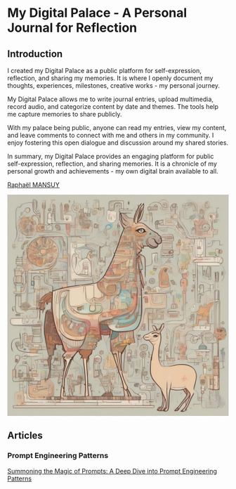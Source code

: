 # My Digital Palace - A Personal Journal for Reflection

## Introduction

I created my Digital Palace as a public platform for self-expression, reflection, and sharing my memories. It is where I openly document my thoughts, experiences, milestones, creative works - my personal journey.

My Digital Palace allows me to write journal entries, upload multimedia, record audio, and categorize content by date and themes. The tools help me capture memories to share publicly.

With my palace being public, anyone can read my entries, view my content, and leave comments to connect with me and others in my community. I enjoy fostering this open dialogue and discussion around my shared stories.

In summary, my Digital Palace provides an engaging platform for public self-expression, reflection, and sharing memories. It is a chronicle of my personal growth and achievements - my own digital brain available to all.

[Raphaël MANSUY](https://www.linkedin.com/in/raphaelmansuy/)

![Digital Palace](./00-assets/lamacard.png)

## Articles

### Prompt Engineering Patterns

[Summoning the Magic of Prompts: A Deep Dive into Prompt Engineering Patterns](./01-articles/prompt_engineering_patterns/README.md)
